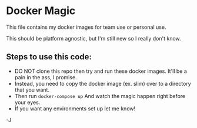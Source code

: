 # Docker Magic

This file contains my docker images for team use or personal use. 

This should be platform agnostic, but I'm still new so I really don't know.

## Steps to use this code:

- DO NOT clone this repo then try and run these docker images. It'll be a pain in the ass, I promise.
- Instead, you need to copy the docker image (ex. slim) over to a directory that you want.
- Then run ```docker-compose up``` And watch the magic happen right before your eyes.
- If you want any environments set up let me know!



-J